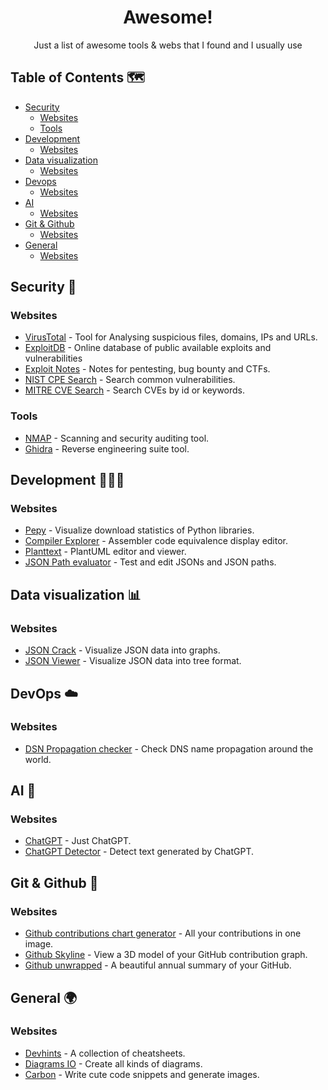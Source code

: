 <h1 align="center">Awesome!</h1>

<div align="center">Just a list of awesome tools & webs that I found and I usually use</div>

## Table of Contents 🗺️

- [Security](#security)
  - [Websites](#security@websites)
  - [Tools](#security@tools)
- [Development](#development)
  - [Websites](#development@websites)
- [Data visualization](#data-visualization)
  - [Websites](#data-visualization@websites)
- [Devops](#devops)
  - [Websites](#devops@websites)
- [AI](#ai)
  - [Websites](#ai@websites)
- [Git & Github](#github)
  - [Websites](#github@websites)
- [General](#general)
  - [Websites](#general@websites)

## Security 🔐 <a name="security"></a>

### Websites <a name="security@websites"></a>
- [VirusTotal](https://www.virustotal.com/) - Tool for Analysing suspicious files, domains, IPs and URLs.
- [ExploitDB](https://www.exploit-db.com/) - Online database of public available exploits and vulnerabilities
- [Exploit Notes](https://exploit-notes.hdks.org/) - Notes for pentesting, bug bounty and CTFs.
- [NIST CPE Search](https://nvd.nist.gov/products/cpe/search) - Search common vulnerabilities.
- [MITRE CVE Search](https://cve.mitre.org/cve/search_cve_list.html) - Search CVEs by id or keywords.

### Tools <a name="security@tools"></a>
- [NMAP](https://nmap.org/) - Scanning and security auditing tool.
- [Ghidra](https://ghidra-sre.org/) - Reverse engineering suite tool.

## Development 👨🏻‍💻 <a name="development"></a>

### Websites <a name="development@websites"></a>
- [Pepy](https://pepy.tech/) - Visualize download statistics of Python libraries.
- [Compiler Explorer](https://godbolt.org/) - Assembler code equivalence display editor.
- [Planttext](https://www.planttext.com/) - PlantUML editor and viewer.
- [JSON Path evaluator](https://jsonpath.com/) - Test and edit JSONs and JSON paths.

## Data visualization 📊 <a name="data-visualization"></a>

### Websites <a name="data-visualization@websites"></a>
- [JSON Crack](https://jsoncrack.com/) - Visualize JSON data into graphs.
- [JSON Viewer](https://online-json.com/json-viewer) - Visualize JSON data into tree format.

## DevOps ☁️ <a name="devops"></a>

### Websites <a name="devops@websites"></a>
- [DSN Propagation checker](https://www.whatsmydns.net/) - Check DNS name propagation around the world.

## AI 🤖 <a name="ai"></a>

### Websites <a name="ai@websites"></a>
- [ChatGPT](https://chat.openai.com/) - Just ChatGPT.
- [ChatGPT Detector](https://huggingface.co/spaces/Hello-SimpleAI/chatgpt-detector-single) - Detect text generated by ChatGPT.

## Git & Github 🐙 <a name="github"></a>

### Websites <a name="github@websites"></a>
- [Github contributions chart generator](https://github-contributions.vercel.app/) - All your contributions in one image.
- [Github Skyline](https://skyline.github.com/) - View a 3D model of your GitHub contribution graph.
- [Github unwrapped](https://www.githubunwrapped.com/) - A beautiful annual summary of your GitHub.

## General 🌍 <a name="general"></a>

### Websites <a name="general@websites"></a>
- [Devhints](https://devhints.io/) - A collection of cheatsheets.
- [Diagrams IO](https://app.diagrams.net/) - Create all kinds of diagrams.
- [Carbon](https://carbon.now.sh/) - Write cute code snippets and generate images.
